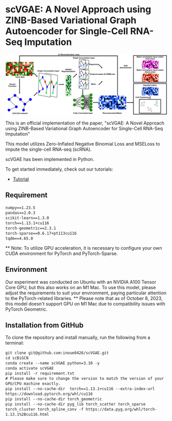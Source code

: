 # scVGAE: A Novel Approach using ZINB-Based Variational Graph Autoencoder for Single-Cell RNA-Seq Imputation

![](scVGAE.png)

This is an official implementation of the paper, "scVGAE: A Novel Approach using ZINB-Based Variational Graph Autoencoder for Single-Cell RNA-Seq Imputation"

This model utilizes Zero-Inflated Negative Binomial Loss and MSELoss to impute the single-cell RNA-seq (scRNA).

scVGAE has been implemented in Python.

To get started immediately, check out our tutorials:
- [Tutorial](https://github.com/inoue0426/scVGAE/blob/main/sample%20notebook.ipynb)

## Requirement

```
numpy==1.23.5
pandas==2.0.3
scikit-learn==1.3.0
torch==1.13.1+cu116
torch-geometric==2.3.1
torch-sparse==0.6.17+pt113cu116
tqdm==4.65.0
```

** Note: To utilize GPU acceleration, it is necessary to configure your own CUDA environment for PyTorch and PyTorch-Sparse.

## Environment

Our experiment was conducted on Ubuntu with an NVIDIA A100 Tensor Core GPU, but this also works on an M1 Mac. To use this model, please adjust the requirements to suit your environment, paying particular attention to the PyTorch-related libraries. 
**  Please note that as of October 8, 2023, this model doesn't support GPU on M1 Mac due to compatibility issues with PyTorch Geometric. 

## Installation from GitHub
To clone the repository and install manually, run the following from a terminal:
```
git clone git@github.com:inoue0426/scVGAE.git
cd scBiGCN
conda create --name scVGAE python=3.10 -y
conda activate scVGAE
pip install -r requirement.txt
# Please make sure to change the version to match the version of your GPU/CPU machine exactly.
pip install --no-cache-dir  torch==1.13.1+cu116 --extra-index-url https://download.pytorch.org/whl/cu116
pip install --no-cache-dir torch_geometric
pip install --no-cache-dir pyg_lib torch_scatter torch_sparse torch_cluster torch_spline_conv -f https://data.pyg.org/whl/torch-1.13.1%2Bcu116.html
```
